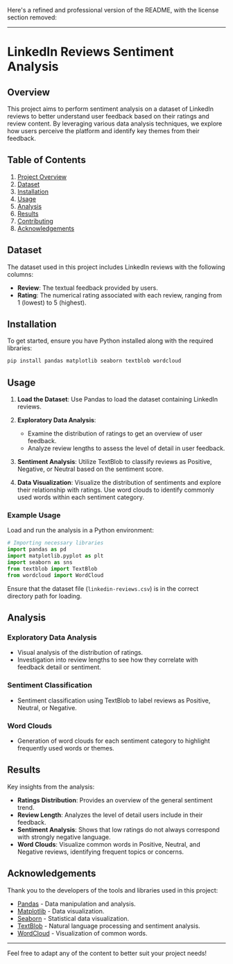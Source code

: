 Here's a refined and professional version of the README, with the license section removed:

---

# LinkedIn Reviews Sentiment Analysis

## Overview

This project aims to perform sentiment analysis on a dataset of LinkedIn reviews to better understand user feedback based on their ratings and review content. By leveraging various data analysis techniques, we explore how users perceive the platform and identify key themes from their feedback.

## Table of Contents

1. [Project Overview](#overview)
2. [Dataset](#dataset)
3. [Installation](#installation)
4. [Usage](#usage)
5. [Analysis](#analysis)
6. [Results](#results)
7. [Contributing](#contributing)
8. [Acknowledgements](#acknowledgements)

## Dataset

The dataset used in this project includes LinkedIn reviews with the following columns:
- **Review**: The textual feedback provided by users.
- **Rating**: The numerical rating associated with each review, ranging from 1 (lowest) to 5 (highest).

## Installation

To get started, ensure you have Python installed along with the required libraries:

```bash
pip install pandas matplotlib seaborn textblob wordcloud
```

## Usage

1. **Load the Dataset**:
   Use Pandas to load the dataset containing LinkedIn reviews.

2. **Exploratory Data Analysis**:
   - Examine the distribution of ratings to get an overview of user feedback.
   - Analyze review lengths to assess the level of detail in user feedback.

3. **Sentiment Analysis**:
   Utilize TextBlob to classify reviews as Positive, Negative, or Neutral based on the sentiment score.

4. **Data Visualization**:
   Visualize the distribution of sentiments and explore their relationship with ratings. Use word clouds to identify commonly used words within each sentiment category.

### Example Usage

Load and run the analysis in a Python environment:

```python
# Importing necessary libraries
import pandas as pd
import matplotlib.pyplot as plt
import seaborn as sns
from textblob import TextBlob
from wordcloud import WordCloud
```

Ensure that the dataset file (`linkedin-reviews.csv`) is in the correct directory path for loading.

## Analysis

### Exploratory Data Analysis
- Visual analysis of the distribution of ratings.
- Investigation into review lengths to see how they correlate with feedback detail or sentiment.

### Sentiment Classification
- Sentiment classification using TextBlob to label reviews as Positive, Neutral, or Negative.

### Word Clouds
- Generation of word clouds for each sentiment category to highlight frequently used words or themes.

## Results

Key insights from the analysis:
- **Ratings Distribution**: Provides an overview of the general sentiment trend.
- **Review Length**: Analyzes the level of detail users include in their feedback.
- **Sentiment Analysis**: Shows that low ratings do not always correspond with strongly negative language.
- **Word Clouds**: Visualize common words in Positive, Neutral, and Negative reviews, identifying frequent topics or concerns.



## Acknowledgements

Thank you to the developers of the tools and libraries used in this project:
- [Pandas](https://pandas.pydata.org/) - Data manipulation and analysis.
- [Matplotlib](https://matplotlib.org/) - Data visualization.
- [Seaborn](https://seaborn.pydata.org/) - Statistical data visualization.
- [TextBlob](https://textblob.readthedocs.io/en/dev/) - Natural language processing and sentiment analysis.
- [WordCloud](https://github.com/amueller/word_cloud) - Visualization of common words.

---

Feel free to adapt any of the content to better suit your project needs!
